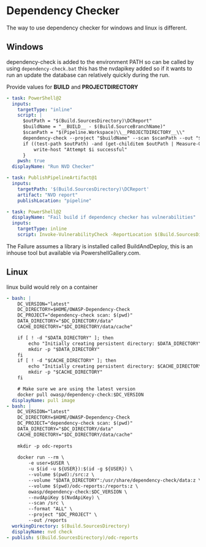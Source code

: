 # Dependency Checker

The way to use dependency checker for windows and linux is different.

## Windows

dependency-check is added to the environment PATH so can be called by using `dependency-check.bat` this has the nvdapikey added so if it wants to run an update the database can relatively quickly during the run.

Provide values for __BUILD__ and __PROJECTDIRECTORY__

```yaml
- task: PowerShell@2
  inputs:
    targetType: "inline"
    script: |
      $outPath = "$(Build.SourcesDirectory)\DCReport"
      $buildName = "__BUILD__ - $(Build.SourceBranchName)"
      $scanPath = "$(Pipeline.Workspace)\\__PROJECTDIRECTORY__\\"
      dependency-check --project "$buildName" --scan $scanPath --out "$outPath" --suppression "$(Pipeline.Workspace)\\NVD Suppressions\NVDSuppressions.xml"
      if ((test-path $outPath) -and (get-childitem $outPath | Measure-Object | select-object -ExpandProperty Count) -gt 0) {
          write-host "Attempt $i successful"
      }
    pwsh: true
  displayName: "Run NVD Checker"

- task: PublishPipelineArtifact@1
  inputs:
    targetPath: '$(Build.SourcesDirectory)\DCReport'
    artifact: "NVD report"
    publishLocation: "pipeline"

- task: PowerShell@2
  displayName: "Fail build if dependency checker has vulnerabilities"
  inputs:
    targetType: inline
    script: Invoke-VulnerabilityCheck -ReportLocation $(Build.SourcesDirectory)\DCReport\*
```

The Failure assumes a library is installed called BuildAndDeploy, this is an inhouse tool but available via PowershellGallery.com.

## Linux

linux build would rely on a container

```yaml
- bash: |
    DC_VERSION="latest"
    DC_DIRECTORY=$HOME/OWASP-Dependency-Check
    DC_PROJECT="dependency-check scan: $(pwd)"
    DATA_DIRECTORY="$DC_DIRECTORY/data"
    CACHE_DIRECTORY="$DC_DIRECTORY/data/cache"

    if [ ! -d "$DATA_DIRECTORY" ]; then
        echo "Initially creating persistent directory: $DATA_DIRECTORY"
        mkdir -p "$DATA_DIRECTORY"
    fi
    if [ ! -d "$CACHE_DIRECTORY" ]; then
        echo "Initially creating persistent directory: $CACHE_DIRECTORY"
        mkdir -p "$CACHE_DIRECTORY"
    fi

    # Make sure we are using the latest version
    docker pull owasp/dependency-check:$DC_VERSION
  displayName: pull image
- bash: |
    DC_VERSION="latest"
    DC_DIRECTORY=$HOME/OWASP-Dependency-Check
    DC_PROJECT="dependency-check scan: $(pwd)"
    DATA_DIRECTORY="$DC_DIRECTORY/data"
    CACHE_DIRECTORY="$DC_DIRECTORY/data/cache"
    
    mkdir -p odc-reports
    
    docker run --rm \
        -e user=$USER \
        -u $(id -u ${USER}):$(id -g ${USER}) \
        --volume $(pwd):/src:z \
        --volume "$DATA_DIRECTORY":/usr/share/dependency-check/data:z \
        --volume $(pwd)/odc-reports:/reports:z \
        owasp/dependency-check:$DC_VERSION \
        --nvdApiKey $(NvdApiKey) \
        --scan /src \
        --format "ALL" \
        --project "$DC_PROJECT" \
        --out /reports
  workingDirectory: $(Build.SourcesDirectory)
  displayName: nvd check
- publish: $(Build.SourcesDirectory)/odc-reports
```
